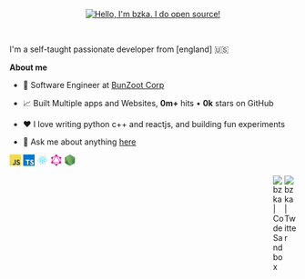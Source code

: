 <p align="center"><a href="https://bzka.github.io"><img width="80%" alt="Hello, I'm bzka. I do open source!" src="./assets/gh-readme-header.png" /></a></p>

<br />

I'm a self-taught passionate developer from [england] 🇺🇸

**About me**

- 💼 Software Engineer at [BunZoot Corp](http://chronics.cc/)

- 📈 Built Multiple apps and Websites, **0m+** hits • **0k** stars on GitHub

- ❤️ I love writing python c++ and reactjs, and building fun experiments

- 💬 Ask me about anything [here](https://github.com/bzka/bzka/issues)

<code><img height="20" alt="javascript" src="https://raw.githubusercontent.com/github/explore/80688e429a7d4ef2fca1e82350fe8e3517d3494d/topics/javascript/javascript.png"></code>
<code><img height="20" alt="typescript" src="https://raw.githubusercontent.com/github/explore/80688e429a7d4ef2fca1e82350fe8e3517d3494d/topics/typescript/typescript.png"></code>
<code><img height="20" alt="react" src="https://raw.githubusercontent.com/github/explore/80688e429a7d4ef2fca1e82350fe8e3517d3494d/topics/react/react.png"></code>
<code><img height="20" alt="graphql" src="https://raw.githubusercontent.com/github/explore/5c058a388828bb5fde0bcafd4bc867b5bb3f26f3/topics/graphql/graphql.png"></code>
<code><img height="20" alt="nodejs" src="https://raw.githubusercontent.com/github/explore/80688e429a7d4ef2fca1e82350fe8e3517d3494d/topics/nodejs/nodejs.png"></code>    




<a href="https://twitter.com/yourtwitter">
  <img align="right" alt="bzka | Twitter" width="21px" src="https://raw.githubusercontent.com/bzka/bzka/master/assets/twitter.svg" />
</a>
<a href="https://codesandbox.io/u/yourusername">
  <img align="right" alt="bzka | CodeSandbox" width="20px" src="https://raw.githubusercontent.com/bzka/bzka/master/assets/codesandbox.svg" />
